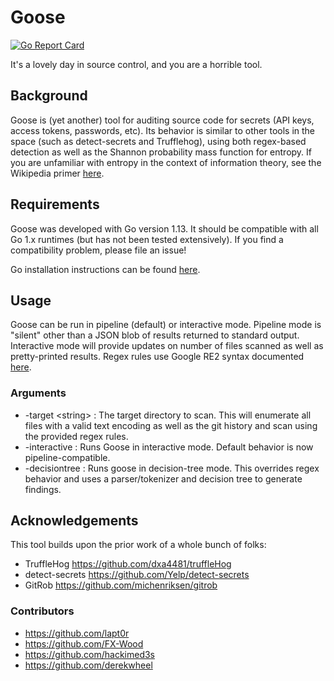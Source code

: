 # Goose
[![Go Report Card](https://goreportcard.com/badge/github.com/lapt0r/goose)](https://goreportcard.com/report/github.com/lapt0r/goose)

It's a lovely day in source control, and you are a horrible tool.

## Background

Goose is (yet another) tool for auditing source code for secrets (API keys, access tokens, passwords, etc).  Its behavior is similar to other tools in the space (such as detect-secrets and Trufflehog), using both regex-based detection as well as the Shannon probability mass function for entropy.  If you are unfamiliar with entropy in the context of information theory, see the Wikipedia primer [here](https://en.wikipedia.org/wiki/Information_theory#Entropy_of_an_information_source).

## Requirements

Goose was developed with Go version 1.13.  It should be compatible with all Go 1.x runtimes (but has not been tested extensively).  If you find a compatibility problem, please file an issue!

Go installation instructions can be found [here](https://golang.org/doc/install).

## Usage

Goose can be run in pipeline (default) or interactive mode.  Pipeline mode is "silent" other than a JSON blob of results returned to standard output.  Interactive mode will provide updates on number of files scanned as well as pretty-printed results.  Regex rules use Google RE2 syntax documented [here](https://github.com/google/re2/wiki/Syntax).

### Arguments

 * -target \<string> : The target directory to scan.  This will enumerate all files with a valid text encoding as well as the git history and scan using the provided regex rules.
 * -interactive : Runs Goose in interactive mode.  Default behavior is now pipeline-compatible.
 * -decisiontree : Runs goose in decision-tree mode.  This overrides regex behavior and uses a parser/tokenizer and decision tree to generate findings.

## Acknowledgements

This tool builds upon the prior work of a whole bunch of folks:

* TruffleHog https://github.com/dxa4481/truffleHog
* detect-secrets https://github.com/Yelp/detect-secrets
* GitRob https://github.com/michenriksen/gitrob

### Contributors

- https://github.com/lapt0r
- https://github.com/FX-Wood
- https://github.com/hackimed3s
- https://github.com/derekwheel
